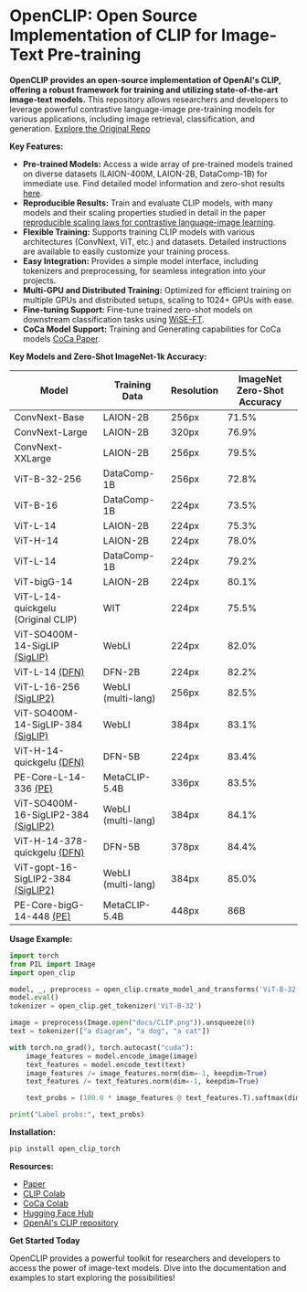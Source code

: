 # OpenCLIP: Open Source Implementation of CLIP for Image-Text Pre-training

**OpenCLIP provides an open-source implementation of OpenAI's CLIP, offering a robust framework for training and utilizing state-of-the-art image-text models.** This repository allows researchers and developers to leverage powerful contrastive language-image pre-training models for various applications, including image retrieval, classification, and generation.  [Explore the Original Repo](https://github.com/mlfoundations/open_clip)

**Key Features:**

*   **Pre-trained Models:** Access a wide array of pre-trained models trained on diverse datasets (LAION-400M, LAION-2B, DataComp-1B) for immediate use.  Find detailed model information and zero-shot results [here](docs/PRETRAINED.md).
*   **Reproducible Results:**  Train and evaluate CLIP models, with many models and their scaling properties studied in detail in the paper [reproducible scaling laws for contrastive language-image learning](https://arxiv.org/abs/2212.07143).
*   **Flexible Training:**  Supports training CLIP models with various architectures (ConvNext, ViT, etc.) and datasets.  Detailed instructions are available to easily customize your training process.
*   **Easy Integration:**  Provides a simple model interface, including tokenizers and preprocessing, for seamless integration into your projects.
*   **Multi-GPU and Distributed Training:** Optimized for efficient training on multiple GPUs and distributed setups, scaling to 1024+ GPUs with ease.
*   **Fine-tuning Support:**  Fine-tune trained zero-shot models on downstream classification tasks using [WiSE-FT](https://github.com/mlfoundations/wise-ft).
*   **CoCa Model Support:** Training and Generating capabilities for CoCa models [CoCa Paper](https://arxiv.org/abs/2205.01917).

**Key Models and Zero-Shot ImageNet-1k Accuracy:**

| Model              | Training Data | Resolution | ImageNet Zero-Shot Accuracy |
| ------------------ | ------------- | ---------- | --------------------------- |
| ConvNext-Base      | LAION-2B      | 256px      | 71.5%                       |
| ConvNext-Large     | LAION-2B      | 320px      | 76.9%                       |
| ConvNext-XXLarge   | LAION-2B      | 256px      | 79.5%                       |
| ViT-B-32-256       | DataComp-1B   | 256px      | 72.8%                       |
| ViT-B-16           | DataComp-1B   | 224px      | 73.5%                       |
| ViT-L-14           | LAION-2B      | 224px      | 75.3%                       |
| ViT-H-14           | LAION-2B      | 224px      | 78.0%                       |
| ViT-L-14           | DataComp-1B   | 224px      | 79.2%                       |
| ViT-bigG-14        | LAION-2B      | 224px      | 80.1%                       |
| ViT-L-14-quickgelu (Original CLIP)  | WIT | 224px | 75.5% |
| ViT-SO400M-14-SigLIP [(SigLIP)](https://arxiv.org/abs/2303.15343) | WebLI | 224px | 82.0% |
| ViT-L-14 [(DFN)](https://arxiv.org/abs/2309.17425) | DFN-2B | 224px | 82.2% |
| ViT-L-16-256 [(SigLIP2)](https://arxiv.org/abs/2502.14786) |  WebLI (multi-lang) | 256px | 82.5% |
| ViT-SO400M-14-SigLIP-384 [(SigLIP)](https://arxiv.org/abs/2303.15343) |  WebLI | 384px | 83.1% |
| ViT-H-14-quickgelu [(DFN)](https://arxiv.org/abs/2309.17425) | DFN-5B | 224px | 83.4% |
| PE-Core-L-14-336 [(PE)](https://arxiv.org/abs/2504.13181) | MetaCLIP-5.4B | 336px | 83.5% |
| ViT-SO400M-16-SigLIP2-384 [(SigLIP2)](https://arxiv.org/abs/2502.14786) |  WebLI (multi-lang) | 384px | 84.1% |
| ViT-H-14-378-quickgelu [(DFN)](https://arxiv.org/abs/2309.17425) | DFN-5B | 378px | 84.4% |
| ViT-gopt-16-SigLIP2-384 [(SigLIP2)](https://arxiv.org/abs/2502.14786) | WebLI (multi-lang) | 384px | 85.0% |
| PE-Core-bigG-14-448 [(PE)](https://arxiv.org/abs/2504.13181) | MetaCLIP-5.4B | 448px | 86B | 85.4% |

**Usage Example:**

```python
import torch
from PIL import Image
import open_clip

model, _, preprocess = open_clip.create_model_and_transforms('ViT-B-32', pretrained='laion2b_s34b_b79k')
model.eval()
tokenizer = open_clip.get_tokenizer('ViT-B-32')

image = preprocess(Image.open("docs/CLIP.png")).unsqueeze(0)
text = tokenizer(["a diagram", "a dog", "a cat"])

with torch.no_grad(), torch.autocast("cuda"):
    image_features = model.encode_image(image)
    text_features = model.encode_text(text)
    image_features /= image_features.norm(dim=-1, keepdim=True)
    text_features /= text_features.norm(dim=-1, keepdim=True)

    text_probs = (100.0 * image_features @ text_features.T).softmax(dim=-1)

print("Label probs:", text_probs)
```

**Installation:**

```bash
pip install open_clip_torch
```

**Resources:**

*   [Paper](https://arxiv.org/abs/2212.07143)
*   [CLIP Colab](https://colab.research.google.com/github/mlfoundations/open_clip/blob/master/docs/Interacting_with_open_clip.ipynb)
*   [CoCa Colab](https://colab.research.google.com/github/mlfoundations/open_clip/blob/master/docs/Interacting_with_open_coca.ipynb)
*   [Hugging Face Hub](https://huggingface.co/models?library=open_clip)
*   [OpenAI's CLIP repository](https://github.com/openai/CLIP)

**Get Started Today**

OpenCLIP provides a powerful toolkit for researchers and developers to access the power of image-text models. Dive into the documentation and examples to start exploring the possibilities!
